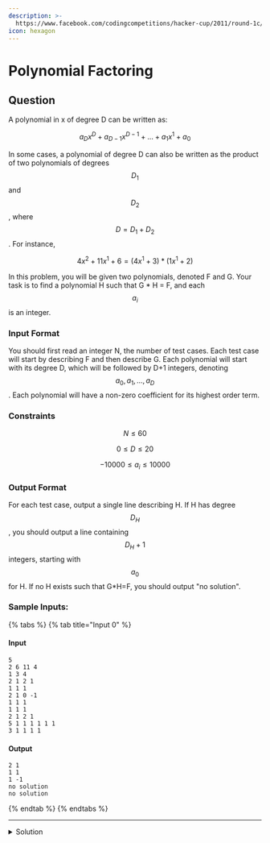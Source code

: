 ```yaml
---
description: >-
  https://www.facebook.com/codingcompetitions/hacker-cup/2011/round-1c/problems/B
icon: hexagon
---
```


# Polynomial Factoring

## Question

A polynomial in x of degree D can be written as:

$$
a_Dx^D + a_{D-1}x^{D-1} + ... + a_1x^1 + a_0
$$

In some cases, a polynomial of degree D can also be written as the product of two polynomials of degrees $$D_1$$ and $$D_2$$, where $$D = D_1 + D_2$$. For instance,

$$
4 x^2 + 11x ^1 + 6 = (4x^1 + 3) * (1 x^1 + 2)
$$

In this problem, you will be given two polynomials, denoted F and G. Your task is to find a polynomial H such that G \* H = F, and each $$a_i$$ is an integer.

### Input Format

You should first read an integer N, the number of test cases. Each test case will start by describing F and then describe G. Each polynomial will start with its degree D, which will be followed by D+1 integers, denoting $$a_0, a_1, ... , a_D$$. Each polynomial will have a non-zero coefficient for its highest order term.

### Constraints

$$
N \le 60
$$

$$
0 ≤ D ≤ 20
$$

$$
-10000 ≤ a_i ≤ 10000
$$

### Output Format

For each test case, output a single line describing H. If H has degree $$D_H$$, you should output a line containing $$D_H+1$$ integers, starting with $$a_0$$ for H. If no H exists such that G\*H=F, you should output "no solution".

### Sample Inputs:

{% tabs %}
{% tab title="Input 0" %}
#### Input

```
5
2 6 11 4
1 3 4
2 1 2 1
1 1 1
2 1 0 -1
1 1 1
1 1 1
2 1 2 1
5 1 1 1 1 1 1
3 1 1 1 1
```

#### Output

```
2 1
1 1
1 -1
no solution
no solution
```
{% endtab %}
{% endtabs %}

***

<details>

<summary>Solution</summary>



</details>
